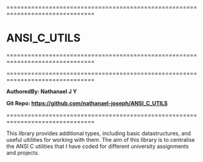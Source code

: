 ===============================================================================

# ANSI_C_UTILS 

===============================================================================

===============================================================================

**AuthoredBy: Nathanael J Y**

**Git Repo: https://github.com/nathanael-joseph/ANSI_C_UTILS**

===============================================================================

This library provides additional types, including basic datastructures, and useful uitilities for working with them.
The aim of this library is to centralise the ANSI C utilities that I have coded for different university assignments and projects.

